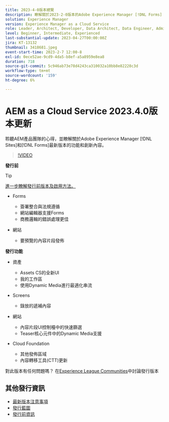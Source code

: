 ```yaml
---
title: 2023-4-0版本總覽
description: 瞭解關於2023-2-0版本的Adobe Experience Manager [!DNL Forms] 和 [!DNL Sites]的最新功能和創新內容。
solution: Experience Manager
version: Experience Manager as a Cloud Service
role: Leader, Architect, Developer, Data Architect, Data Engineer, Admin, User
level: Beginner, Intermediate, Experienced
last-substantial-update: 2023-04-27T00:00:00Z
jira: KT-13132
thumbnail: 3418681.jpeg
event-start-time: 2023-2-7 12:00-8
exl-id: 0ece52ae-9cd9-4da5-b8ef-a5a8959e8ea8
duration: 718
source-git-commit: 5c946ab73e78d4243ca310032a10bb8e82228c3d
workflow-type: tm+mt
source-wordcount: '159'
ht-degree: 6%

---
```


# AEM as a Cloud Service 2023.4.0版本更新

聆聽AEM產品團隊的心得，並瞭解關於Adobe Experience Manager [!DNL Sites]和[!DNL Forms]最新版本的功能和創新內容。

>[!VIDEO](https://video.tv.adobe.com/v/3418681/?learn=on)

**發行前**

>[!TIP]
>
>[進一步瞭解發行前版本及啟用方法。](https://experienceleague.adobe.com/docs/experience-manager-cloud-service/content/release-notes/prerelease.html)

* Forms
   * 簽署整合與法規遵循
   * 網站編輯器支援Forms
   * 商務邏輯的錯誤處理更佳

* 網站
   * 要預覽的內容片段發佈

**發行功能**

* 資產
   * Assets CS的全新UI
   * 我的工作區
   * 使用Dynamic Media進行最適化串流

* Screens
   * 錄放的遞補內容

* 網站
   * 內容片段UI控制檯中的快速篩選
   * Teaser核心元件中的Dynamic Media支援

* Cloud Foundation
   * 其他發佈區域
   * 內容轉移工具(CTT)更新


對此版本有任何問題嗎？  在[Experience League Communities](https://adobe.ly/43FGHk0)中討論發行版本


## 其他發行資訊

* [最新版本注意事項](https://experienceleague.adobe.com/docs/experience-manager-cloud-service/content/release-notes/home.html?lang=zh-Hant)
* [發行藍圖](https://experienceleague.adobe.com/docs/experience-manager-release-information/aem-release-updates/update-releases-roadmap.html?lang=zh-Hant)
* [發行前資訊](https://experienceleague.adobe.com/docs/experience-manager-cloud-service/content/release-notes/prerelease.html)
